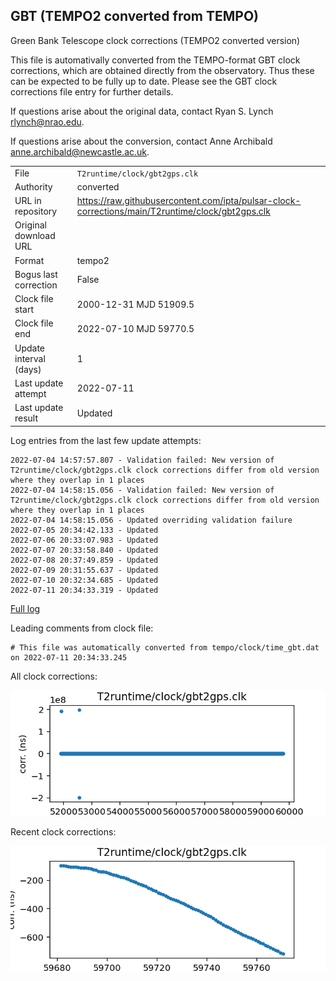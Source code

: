 
## GBT (TEMPO2 converted from TEMPO)

Green Bank Telescope clock corrections (TEMPO2 converted version)

This file is automativally converted from the TEMPO-format GBT
clock corrections, which are obtained directly from the observatory.
Thus these can be expected to be fully up to date. Please see the
GBT clock corrections file entry for further details.

If questions arise about the original data, contact Ryan S. Lynch
<rlynch@nrao.edu>.

If questions arise about the conversion, contact Anne Archibald
<anne.archibald@newcastle.ac.uk>.

|     |     |
|:--- |:--- |
| File | `T2runtime/clock/gbt2gps.clk` |
| Authority | converted |
| URL in repository | <https://raw.githubusercontent.com/ipta/pulsar-clock-corrections/main/T2runtime/clock/gbt2gps.clk> |
| Original download URL | <None> |
| Format | tempo2 |
| Bogus last correction | False |
| Clock file start | 2000-12-31 MJD 51909.5 |
| Clock file end | 2022-07-10 MJD 59770.5 |
| Update interval (days) | 1 |
| Last update attempt | 2022-07-11 |
| Last update result | Updated |

Log entries from the last few update attempts:
```
2022-07-04 14:57:57.807 - Validation failed: New version of T2runtime/clock/gbt2gps.clk clock corrections differ from old version where they overlap in 1 places
2022-07-04 14:58:15.056 - Validation failed: New version of T2runtime/clock/gbt2gps.clk clock corrections differ from old version where they overlap in 1 places
2022-07-04 14:58:15.056 - Updated overriding validation failure
2022-07-05 20:34:42.133 - Updated
2022-07-06 20:33:07.983 - Updated
2022-07-07 20:33:58.840 - Updated
2022-07-08 20:37:49.859 - Updated
2022-07-09 20:31:55.637 - Updated
2022-07-10 20:32:34.685 - Updated
2022-07-11 20:34:33.319 - Updated
```
[Full log](https://raw.githubusercontent.com/ipta/pulsar-clock-corrections/main/log/T2runtime/clock/gbt2gps.clk.log)

Leading comments from clock file:

    # This file was automatically converted from tempo/clock/time_gbt.dat on 2022-07-11 20:34:33.245



All clock corrections:

![plot of all clock corrections](gbt2gps.clk.png "All corrections")

Recent clock corrections:

![plot of recent clock corrections](gbt2gps.clk.short.png "Recent corrections")

